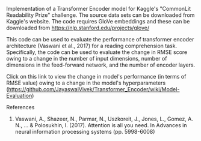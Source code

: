 Implementation of a Transformer Encoder model for Kaggle's "CommonLit Readability Prize" challenge. The source data sets can be downloaded from Kaggle's website. The code requires GloVe embeddings and these can be downloaded from https://nlp.stanford.edu/projects/glove/

This code can be used to evaluate the performance of transformer encoder architecture (Vaswani et al., 2017) for a reading comprehension task. Specifically,  the code can be used to evaluate the change in RMSE score owing to a change in the number of input dimensions, number of dimensions in the feed-forward network, and the number of encoder layers. 

Click on this link to view the change in model's performance (in terms of RMSE value) owing to a change in the model's hyperparameters (https://github.com/JayaswalVivek/Transformer_Encoder/wiki/Model-Evaluation)

References
1. Vaswani, A., Shazeer, N., Parmar, N., Uszkoreit, J., Jones, L., Gomez, A. N., ... & Polosukhin, I. (2017). Attention is all you need. In Advances in neural information processing systems (pp. 5998-6008)
